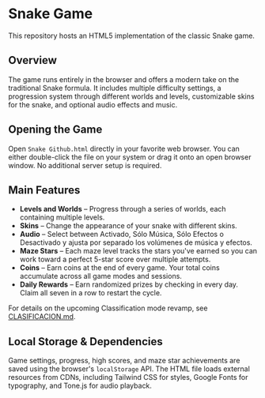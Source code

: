 # Snake Game

This repository hosts an HTML5 implementation of the classic Snake game.

## Overview

The game runs entirely in the browser and offers a modern take on the traditional Snake formula. It includes multiple difficulty settings, a progression system through different worlds and levels, customizable skins for the snake, and optional audio effects and music.

## Opening the Game

Open `Snake Github.html` directly in your favorite web browser. You can either double-click the file on your system or drag it onto an open browser window. No additional server setup is required.

## Main Features

- **Levels and Worlds** – Progress through a series of worlds, each containing multiple levels.
- **Skins** – Change the appearance of your snake with different skins.
- **Audio** – Select between Activado, Sólo Música, Sólo Efectos o Desactivado y ajusta por separado los volúmenes de música y efectos.
- **Maze Stars** – Each maze level tracks the stars you've earned so you can work toward a perfect 5-star score over multiple attempts.
- **Coins** – Earn coins at the end of every game. Your total coins accumulate across all game modes and sessions.
- **Daily Rewards** – Earn randomized prizes by checking in every day. Claim all seven in a row to restart the cycle.

For details on the upcoming Classification mode revamp, see [CLASIFICACION.md](CLASIFICACION.md).

## Local Storage & Dependencies

Game settings, progress, high scores, and maze star achievements are saved using the browser's `localStorage` API. The HTML file loads external resources from CDNs, including Tailwind CSS for styles, Google Fonts for typography, and Tone.js for audio playback.
